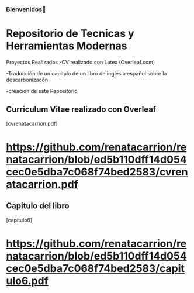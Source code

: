 ### Bienvenidos👋

# Repositorio de Tecnicas y Herramientas Modernas

Proyectos Realizados
-CV realizado con Latex (Overleaf.com)

-Traducción de un  capitulo de un libro de inglés a español sobre la descarbonizacón

-creación de este Repositorio


## Curriculum Vitae realizado con Overleaf

[cvrenatacarrion.pdf]

# https://github.com/renatacarrion/renatacarrion/blob/ed5b110dff14d054cec0e5dba7c068f74bed2583/cvrenatacarrion.pdf

## Capitulo del libro

[capitulo6]

# https://github.com/renatacarrion/renatacarrion/blob/ed5b110dff14d054cec0e5dba7c068f74bed2583/capitulo6.pdf
